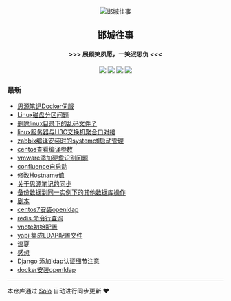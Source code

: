 <p align="center"><img alt="邯城往事" src="https://img.hacpai.com/file/2019/11/guohui-e67e7b3b.png"></p><h2 align="center">
邯城往事
</h2>

<h4 align="center">               >>>  展颜笑夙愿，一笑泯恩仇 <<<</h4>
<p align="center"><a title="邯城往事" target="_blank" href="https://github.com/cuijianzhe/solo-blog"><img src="https://img.shields.io/github/last-commit/cuijianzhe/solo-blog.svg?style=flat-square&color=FF9900"></a>
<a title="GitHub repo size in bytes" target="_blank" href="https://github.com/cuijianzhe/solo-blog"><img src="https://img.shields.io/github/repo-size/cuijianzhe/solo-blog.svg?style=flat-square"></a>
<a title="Solo Version" target="_blank" href="https://github.com/88250/solo/releases"><img src="https://img.shields.io/badge/solo-4.4.0-f1e05a.svg?style=flat-square&color=blueviolet"></a>
<a title="Hits" target="_blank" href="https://github.com/88250/hits"><img src="https://hits.b3log.org/cuijianzhe/solo-blog.svg"></a></p>

### 最新

* [思源笔记Docker伺服](https://www.cjzshilong.cn/articles/2022/07/10/1657460213914.html)
* [Linux磁盘分区问题](https://www.cjzshilong.cn/articles/2022/07/06/1657106062614.html)
* [删除linux目录下的乱码文件？](https://www.cjzshilong.cn/articles/2022/06/24/1656057189511.html)
* [linux服务器与H3C交换机聚合口对接](https://www.cjzshilong.cn/articles/2022/06/22/1655900110610.html)
* [zabbix编译安装时的systemctl启动管理](https://www.cjzshilong.cn/articles/2022/06/13/1655119921370.html)
* [centos查看编译参数](https://www.cjzshilong.cn/articles/2022/06/13/1655119874001.html)
* [vmware添加硬盘识别问题](https://www.cjzshilong.cn/articles/2022/06/13/1655119806937.html)
* [confluence自启动](https://www.cjzshilong.cn/articles/2022/06/13/1655119776419.html)
* [修改Hostname值](https://www.cjzshilong.cn/articles/2022/06/13/1655119738860.html)
* [关于思源笔记的同步](https://www.cjzshilong.cn/articles/2021/09/09/1631172581836.html)
* [备份数据到同一实例下的其他数据库操作](https://www.cjzshilong.cn/articles/2021/08/31/1630404108592.html)
* [剧本](https://www.cjzshilong.cn/articles/2021/07/01/1625127436405.html)
* [centos7安装openldap](https://www.cjzshilong.cn/articles/2021/04/15/1618476318412.html)
* [redis 命令行查询](https://www.cjzshilong.cn/articles/2021/04/03/1617425338282.html)
* [vnote初始配置](https://www.cjzshilong.cn/articles/2021/03/11/1615446222120.html)
* [yapi 集成LDAP配置文件](https://www.cjzshilong.cn/articles/2021/02/28/1614504777881.html)
* [温夏](https://www.cjzshilong.cn/articles/2021/01/31/1612104113027.html)
* [感想](https://www.cjzshilong.cn/articles/2021/01/28/1611838945032.html)
* [Django 添加ldap认证细节注意](https://www.cjzshilong.cn/articles/2020/12/26/1608967635869.html)
* [docker安装openldap](https://www.cjzshilong.cn/articles/2020/12/26/1608954669638.html)



---

本仓库通过 [Solo](https://github.com/88250/solo) 自动进行同步更新 ❤️ 